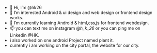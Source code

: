 - 👋 Hi, I’m @hk26
- 👀 I’m interested Android & ui design and web design or frontend design works.
- 🌱 I’m currently learning Android & html,css,js for frontend webdesign.  
- 📫 you can text me on instagram @_h_k_26_ or you can ping me on Linkedin @HK.
- i also worked on one android Project named plant it.
- currently i am working on the city portal, the website for our city. 
<!---
hk26/hk26 is a ✨ special ✨ repository because its `README.md` (this file) appears on your GitHub profile.
You can click the Preview link to take a look at your changes.
--->
